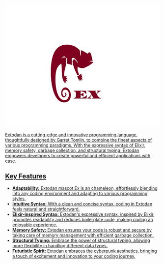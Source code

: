 
<a href=""><p align="center">
<img height=400 src="https://github.com/GarretTomlin/Extodan/blob/main/docs/logo.png"/>
<p align="center">
</p>

Extodan is a cutting-edge and innovative programming language, thoughtfully designed by Garret Tomlin, to combine the finest aspects of various programming paradigms. With the expressive syntax of Elixir, memory safety, garbage collection, and structural typing, Extodan empowers developers to create powerful and efficient applications with ease.



## Key Features

- **Adaptability:** Extodan mascot Ex is an chameleon, effortlessly blending into any coding environment and adapting to various programming styles.
- **Intuitive Syntax:** With a clean and concise syntax, coding in Extodan feels natural and straightforward.
- **Elixir-inspired Syntax:** Extodan's expressive syntax, inspired by Elixir, promotes readability and reduces boilerplate code, making coding an enjoyable experience.
- **Memory Safety:** Extodan ensures your code is robust and secure by taking care of memory management with efficient garbage collection.
- **Structural Typing:** Embrace the power of structural typing, allowing more flexibility in handling different data types.
- **Futuristic Spirit:** Extodan embraces the cyberpunk aesthetics, bringing a touch of excitement and innovation to your coding journey.
